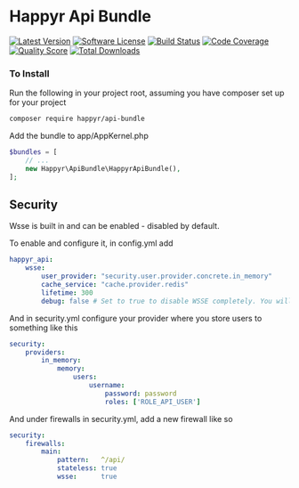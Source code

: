 # Happyr Api Bundle

[![Latest Version](https://img.shields.io/github/release/Happyr/ApiBundle.svg?style=flat-square)](https://github.com/Happyr/ApiBundle/releases)
[![Software License](https://img.shields.io/badge/license-MIT-brightgreen.svg?style=flat-square)](LICENSE)
[![Build Status](https://img.shields.io/travis/Happyr/ApiBundle/master.svg?style=flat-square)](https://travis-ci.org/Happyr/ApiBundle)
[![Code Coverage](https://img.shields.io/scrutinizer/coverage/g/Happyr/ApiBundle.svg?style=flat-square)](https://scrutinizer-ci.com/g/Happyr/ApiBundle)
[![Quality Score](https://img.shields.io/scrutinizer/g/Happyr/ApiBundle.svg?style=flat-square)](https://scrutinizer-ci.com/g/Happyr/ApiBundle)
[![Total Downloads](https://img.shields.io/packagist/dt/happyr/api-bundle.svg?style=flat-square)](https://packagist.org/packages/happyr/api-bundle)


### To Install

Run the following in your project root, assuming you have composer set up for your project
```sh
composer require happyr/api-bundle
```

Add the bundle to app/AppKernel.php

```php
$bundles = [
    // ...
    new Happyr\ApiBundle\HappyrApiBundle(),
];
```

## Security

Wsse is built in and can be enabled - disabled by default.

To enable and configure it, in config.yml add
```yaml
happyr_api:
    wsse:
        user_provider: "security.user.provider.concrete.in_memory"
        cache_service: "cache.provider.redis"
        lifetime: 300
        debug: false # Set to true to disable WSSE completely. You will always be authenticated. 
```

And in security.yml configure your provider where you store users to something like this
```yaml
security:
    providers:
        in_memory:
            memory:
                users:
                    username:
                        password: password
                        roles: ['ROLE_API_USER']
```

And under firewalls in security.yml, add a new firewall like so
```yaml
security:
    firewalls:
        main:
            pattern:   ^/api/
            stateless: true
            wsse:      true

```
